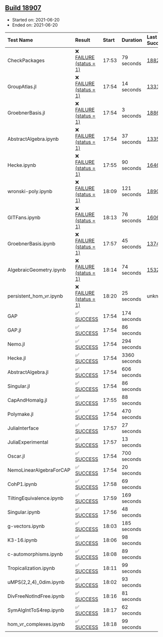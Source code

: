 ## [Build 18907](https://oscarci.mathematik.uni-kl.de/job/oscar/18907/)

* Started on: 2021-06-20
* Ended on: 2021-06-20

| Test Name    | Result | Start | Duration | Last Success | First Failure |
|:-------------|:-------|:------|:---------|:-------------|:--------------|
| CheckPackages | ❌ [FAILURE (status = 1)](https://oscarci.mathematik.uni-kl.de/job/oscar/18907/artifact/logs/build-18907/CheckPackages.log) | 17:53 | 79 seconds | [18822](https://oscarci.mathematik.uni-kl.de/job/oscar/18822/) | [18823](https://oscarci.mathematik.uni-kl.de/job/oscar/18823/) |
| GroupAtlas.jl | ❌ [FAILURE (status = 1)](https://oscarci.mathematik.uni-kl.de/job/oscar/18907/artifact/logs/build-18907/GroupAtlas.jl.log) | 17:54 | 14 seconds | [13311](https://oscarci.mathematik.uni-kl.de/job/oscar/13311/) | [13312](https://oscarci.mathematik.uni-kl.de/job/oscar/13312/) |
| GroebnerBasis.jl | ❌ [FAILURE (status = 1)](https://oscarci.mathematik.uni-kl.de/job/oscar/18907/artifact/logs/build-18907/GroebnerBasis.jl.log) | 17:54 | 3 seconds | [18864](https://oscarci.mathematik.uni-kl.de/job/oscar/18864/) | [18865](https://oscarci.mathematik.uni-kl.de/job/oscar/18865/) |
| AbstractAlgebra.ipynb | ❌ [FAILURE (status = 1)](https://oscarci.mathematik.uni-kl.de/job/oscar/18907/artifact/logs/build-18907/AbstractAlgebra.ipynb.log) | 17:54 | 37 seconds | [13355](https://oscarci.mathematik.uni-kl.de/job/oscar/13355/) | [13356](https://oscarci.mathematik.uni-kl.de/job/oscar/13356/) |
| Hecke.ipynb | ❌ [FAILURE (status = 1)](https://oscarci.mathematik.uni-kl.de/job/oscar/18907/artifact/logs/build-18907/Hecke.ipynb.log) | 17:55 | 90 seconds | [16463](https://oscarci.mathematik.uni-kl.de/job/oscar/16463/) | [16464](https://oscarci.mathematik.uni-kl.de/job/oscar/16464/) |
| wronski-poly.ipynb | ❌ [FAILURE (status = 1)](https://oscarci.mathematik.uni-kl.de/job/oscar/18907/artifact/logs/build-18907/wronski-poly.ipynb.log) | 18:09 | 121 seconds | [18906](https://oscarci.mathematik.uni-kl.de/job/oscar/18906/) | [18907](https://oscarci.mathematik.uni-kl.de/job/oscar/18907/) |
| GITFans.ipynb | ❌ [FAILURE (status = 1)](https://oscarci.mathematik.uni-kl.de/job/oscar/18907/artifact/logs/build-18907/GITFans.ipynb.log) | 18:13 | 76 seconds | [16068](https://oscarci.mathematik.uni-kl.de/job/oscar/16068/) | [16069](https://oscarci.mathematik.uni-kl.de/job/oscar/16069/) |
| GroebnerBasis.ipynb | ❌ [FAILURE (status = 1)](https://oscarci.mathematik.uni-kl.de/job/oscar/18907/artifact/logs/build-18907/GroebnerBasis.ipynb.log) | 17:57 | 45 seconds | [13748](https://oscarci.mathematik.uni-kl.de/job/oscar/13748/) | [13749](https://oscarci.mathematik.uni-kl.de/job/oscar/13749/) |
| AlgebraicGeometry.ipynb | ❌ [FAILURE (status = 1)](https://oscarci.mathematik.uni-kl.de/job/oscar/18907/artifact/logs/build-18907/AlgebraicGeometry.ipynb.log) | 18:14 | 74 seconds | [15322](https://oscarci.mathematik.uni-kl.de/job/oscar/15322/) | [15323](https://oscarci.mathematik.uni-kl.de/job/oscar/15323/) |
| persistent_hom_vr.ipynb | ❌ [FAILURE (status = 1)](https://oscarci.mathematik.uni-kl.de/job/oscar/18907/artifact/logs/build-18907/persistent_hom_vr.ipynb.log) | 18:20 | 25 seconds | unknown | unknown |
| GAP | ✅ [SUCCESS](https://oscarci.mathematik.uni-kl.de/job/oscar/18907/artifact/logs/build-18907/GAP.log) | 17:54 | 174 seconds |  |  |
| GAP.jl | ✅ [SUCCESS](https://oscarci.mathematik.uni-kl.de/job/oscar/18907/artifact/logs/build-18907/GAP.jl.log) | 17:54 | 86 seconds |  |  |
| Nemo.jl | ✅ [SUCCESS](https://oscarci.mathematik.uni-kl.de/job/oscar/18907/artifact/logs/build-18907/Nemo.jl.log) | 17:54 | 294 seconds |  |  |
| Hecke.jl | ✅ [SUCCESS](https://oscarci.mathematik.uni-kl.de/job/oscar/18907/artifact/logs/build-18907/Hecke.jl.log) | 17:54 | 3360 seconds |  |  |
| AbstractAlgebra.jl | ✅ [SUCCESS](https://oscarci.mathematik.uni-kl.de/job/oscar/18907/artifact/logs/build-18907/AbstractAlgebra.jl.log) | 17:54 | 606 seconds |  |  |
| Singular.jl | ✅ [SUCCESS](https://oscarci.mathematik.uni-kl.de/job/oscar/18907/artifact/logs/build-18907/Singular.jl.log) | 17:54 | 86 seconds |  |  |
| CapAndHomalg.jl | ✅ [SUCCESS](https://oscarci.mathematik.uni-kl.de/job/oscar/18907/artifact/logs/build-18907/CapAndHomalg.jl.log) | 17:55 | 88 seconds |  |  |
| Polymake.jl | ✅ [SUCCESS](https://oscarci.mathematik.uni-kl.de/job/oscar/18907/artifact/logs/build-18907/Polymake.jl.log) | 17:54 | 470 seconds |  |  |
| JuliaInterface | ✅ [SUCCESS](https://oscarci.mathematik.uni-kl.de/job/oscar/18907/artifact/logs/build-18907/JuliaInterface.log) | 17:57 | 27 seconds |  |  |
| JuliaExperimental | ✅ [SUCCESS](https://oscarci.mathematik.uni-kl.de/job/oscar/18907/artifact/logs/build-18907/JuliaExperimental.log) | 17:57 | 13 seconds |  |  |
| Oscar.jl | ✅ [SUCCESS](https://oscarci.mathematik.uni-kl.de/job/oscar/18907/artifact/logs/build-18907/Oscar.jl.log) | 17:54 | 700 seconds |  |  |
| NemoLinearAlgebraForCAP | ✅ [SUCCESS](https://oscarci.mathematik.uni-kl.de/job/oscar/18907/artifact/logs/build-18907/NemoLinearAlgebraForCAP.log) | 17:54 | 20 seconds |  |  |
| CohP1.ipynb | ✅ [SUCCESS](https://oscarci.mathematik.uni-kl.de/job/oscar/18907/artifact/logs/build-18907/CohP1.ipynb.log) | 17:58 | 69 seconds |  |  |
| TiltingEquivalence.ipynb | ✅ [SUCCESS](https://oscarci.mathematik.uni-kl.de/job/oscar/18907/artifact/logs/build-18907/TiltingEquivalence.ipynb.log) | 17:59 | 169 seconds |  |  |
| Singular.ipynb | ✅ [SUCCESS](https://oscarci.mathematik.uni-kl.de/job/oscar/18907/artifact/logs/build-18907/Singular.ipynb.log) | 17:56 | 48 seconds |  |  |
| g-vectors.ipynb | ✅ [SUCCESS](https://oscarci.mathematik.uni-kl.de/job/oscar/18907/artifact/logs/build-18907/g-vectors.ipynb.log) | 18:03 | 185 seconds |  |  |
| K3-16.ipynb | ✅ [SUCCESS](https://oscarci.mathematik.uni-kl.de/job/oscar/18907/artifact/logs/build-18907/K3-16.ipynb.log) | 18:06 | 98 seconds |  |  |
| c-automorphisms.ipynb | ✅ [SUCCESS](https://oscarci.mathematik.uni-kl.de/job/oscar/18907/artifact/logs/build-18907/c-automorphisms.ipynb.log) | 18:08 | 89 seconds |  |  |
| Tropicalization.ipynb | ✅ [SUCCESS](https://oscarci.mathematik.uni-kl.de/job/oscar/18907/artifact/logs/build-18907/Tropicalization.ipynb.log) | 18:11 | 99 seconds |  |  |
| uMPS(2,2,4)_0dim.ipynb | ✅ [SUCCESS](https://oscarci.mathematik.uni-kl.de/job/oscar/18907/artifact/logs/build-18907/uMPS-2-2-4-_0dim.ipynb.log) | 18:02 | 93 seconds |  |  |
| DivFreeNotIndFree.ipynb | ✅ [SUCCESS](https://oscarci.mathematik.uni-kl.de/job/oscar/18907/artifact/logs/build-18907/DivFreeNotIndFree.ipynb.log) | 18:16 | 81 seconds |  |  |
| SymAlgIntToS4rep.ipynb | ✅ [SUCCESS](https://oscarci.mathematik.uni-kl.de/job/oscar/18907/artifact/logs/build-18907/SymAlgIntToS4rep.ipynb.log) | 18:17 | 62 seconds |  |  |
| hom_vr_complexes.ipynb | ✅ [SUCCESS](https://oscarci.mathematik.uni-kl.de/job/oscar/18907/artifact/logs/build-18907/hom_vr_complexes.ipynb.log) | 18:18 | 99 seconds |  |  |
